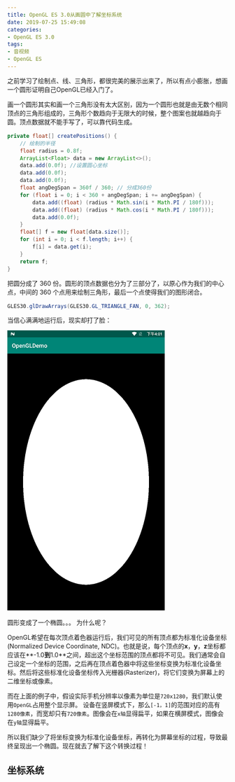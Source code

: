 ```yaml
---
title: OpenGL ES 3.0从画圆中了解坐标系统
date: 2019-07-25 15:49:08
categories: 
- OpenGL ES 3.0
tags:
- 音视频
- OpenGL ES
---
```


之前学习了绘制点、线、三角形，都很完美的展示出来了，所以有点小膨胀，想画一个圆形证明自己OpenGL已经入门了。

画一个圆形其实和画一个三角形没有太大区别，因为一个圆形也就是由无数个相同顶点的三角形组成的，三角形个数趋向于无限大的时候，整个图案也就越趋向于圆。顶点数据就不能手写了，可以靠代码生成。

```java
private float[] createPositions() {
    // 绘制的半径
    float radius = 0.8f;
    ArrayList<Float> data = new ArrayList<>();
    data.add(0.0f); //设置圆心坐标
    data.add(0.0f);
    data.add(0.0f);
    float angDegSpan = 360f / 360; // 分成360份
    for (float i = 0; i < 360 + angDegSpan; i += angDegSpan) {
        data.add((float) (radius * Math.sin(i * Math.PI / 180f)));
        data.add((float) (radius * Math.cos(i * Math.PI / 180f)));
        data.add(0.0f);
    }
    float[] f = new float[data.size()];
    for (int i = 0; i < f.length; i++) {
        f[i] = data.get(i);
    }
    return f;
}
```

把圆分成了 360 份。圆形的顶点数据也分为了三部分了，以原心作为我们的中心点，中间的 360 个点用来绘制三角形，最后一个点使得我们的图形闭合。

```java
GLES30.glDrawArrays(GLES30.GL_TRIANGLE_FAN, 0, 362);
```

当信心满满地运行后，现实却打了脸：

![](OpenGL-ES-3-0从画圆中了解坐标系统/1.png)

圆形变成了一个椭圆。。。 为什么呢？

OpenGL希望在每次顶点着色器运行后，我们可见的所有顶点都为标准化设备坐标(Normalized Device Coordinate, NDC)。也就是说，每个顶点的**x**，**y**，**z**坐标都应该在**-1.0**到**1.0**之间，超出这个坐标范围的顶点都将不可见。我们通常会自己设定一个坐标的范围，之后再在顶点着色器中将这些坐标变换为标准化设备坐标。然后将这些标准化设备坐标传入光栅器(Rasterizer)，将它们变换为屏幕上的二维坐标或像素。

而在上面的例子中，假设实际手机分辨率以像素为单位是`720x1280`，我们默认使用`OpenGL`占用整个显示屏。
设备在竖屏模式下，那么`[-1，1]`的范围对应的高有`1280像素`，而宽却只有`720像素`。图像会在`x轴`显得扁平，如果在横屏模式，图像会在`y轴`显得扁平。

所以我们缺少了将坐标变换为标准化设备坐标，再转化为屏幕坐标的过程，导致最终呈现出一个椭圆。现在就去了解下这个转换过程！

## 坐标系统

